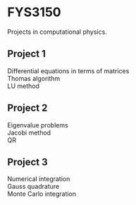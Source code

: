 # FYS3150
Projects in computational physics. 

## Project 1 
Differential equations in terms of matrices  
Thomas algorithm  
LU method  

## Project 2 
Eigenvalue problems  
Jacobi method  
QR 

## Project 3
Numerical integration  
Gauss quadrature  
Monte Carlo integration  

